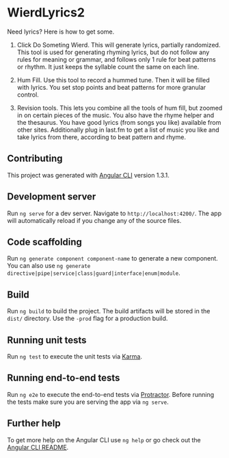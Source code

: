 # WierdLyrics2

Need lyrics? Here is how to get some.

1. Click Do Someting Wierd.
This will generate lyrics, partially randomized. This tool is used for generating rhyming lyrics, but do not follow any rules for meaning or grammar, and follows only 1 rule for beat patterns or rhythm. It just keeps the syllable count the same on each line.

2. Hum Fill.
Use this tool to record a hummed tune. Then it will be filled with lyrics. You set stop points and beat patterns for more granular control.

3. Revision tools.
This lets you combine all the tools of hum fill, but zoomed in on certain pieces of the music. You also have the rhyme helper and the thesaurus. You have good lyrics (from songs you like) available from other sites. Additionally plug in last.fm to get a list of music you like and take lyrics from there, according to beat pattern and rhyme.


## Contributing

This project was generated with [Angular CLI](https://github.com/angular/angular-cli) version 1.3.1.

## Development server

Run `ng serve` for a dev server. Navigate to `http://localhost:4200/`. The app will automatically reload if you change any of the source files.

## Code scaffolding

Run `ng generate component component-name` to generate a new component. You can also use `ng generate directive|pipe|service|class|guard|interface|enum|module`.

## Build

Run `ng build` to build the project. The build artifacts will be stored in the `dist/` directory. Use the `-prod` flag for a production build.

## Running unit tests

Run `ng test` to execute the unit tests via [Karma](https://karma-runner.github.io).

## Running end-to-end tests

Run `ng e2e` to execute the end-to-end tests via [Protractor](http://www.protractortest.org/).
Before running the tests make sure you are serving the app via `ng serve`.

## Further help

To get more help on the Angular CLI use `ng help` or go check out the [Angular CLI README](https://github.com/angular/angular-cli/blob/master/README.md).
